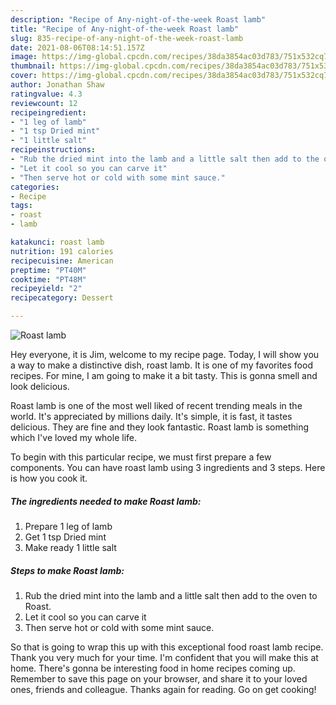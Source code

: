 ```yaml
---
description: "Recipe of Any-night-of-the-week Roast lamb"
title: "Recipe of Any-night-of-the-week Roast lamb"
slug: 835-recipe-of-any-night-of-the-week-roast-lamb
date: 2021-08-06T08:14:51.157Z
image: https://img-global.cpcdn.com/recipes/38da3854ac03d783/751x532cq70/roast-lamb-recipe-main-photo.jpg
thumbnail: https://img-global.cpcdn.com/recipes/38da3854ac03d783/751x532cq70/roast-lamb-recipe-main-photo.jpg
cover: https://img-global.cpcdn.com/recipes/38da3854ac03d783/751x532cq70/roast-lamb-recipe-main-photo.jpg
author: Jonathan Shaw
ratingvalue: 4.3
reviewcount: 12
recipeingredient:
- "1 leg of lamb"
- "1 tsp Dried mint"
- "1 little salt"
recipeinstructions:
- "Rub the dried mint into the lamb and a little salt then add to the oven to Roast."
- "Let it cool so you can carve it"
- "Then serve hot or cold with some mint sauce."
categories:
- Recipe
tags:
- roast
- lamb

katakunci: roast lamb 
nutrition: 191 calories
recipecuisine: American
preptime: "PT40M"
cooktime: "PT48M"
recipeyield: "2"
recipecategory: Dessert

---
```



![Roast lamb](https://img-global.cpcdn.com/recipes/38da3854ac03d783/751x532cq70/roast-lamb-recipe-main-photo.jpg)

Hey everyone, it is Jim, welcome to my recipe page. Today, I will show you a way to make a distinctive dish, roast lamb. It is one of my favorites food recipes. For mine, I am going to make it a bit tasty. This is gonna smell and look delicious.



Roast lamb is one of the most well liked of recent trending meals in the world. It's appreciated by millions daily. It's simple, it is fast, it tastes delicious. They are fine and they look fantastic. Roast lamb is something which I've loved my whole life.


To begin with this particular recipe, we must first prepare a few components. You can have roast lamb using 3 ingredients and 3 steps. Here is how you cook it.

<!--inarticleads1-->

##### The ingredients needed to make Roast lamb:

1. Prepare 1 leg of lamb
1. Get 1 tsp Dried mint
1. Make ready 1 little salt




<!--inarticleads2-->

##### Steps to make Roast lamb:

1. Rub the dried mint into the lamb and a little salt then add to the oven to Roast.
1. Let it cool so you can carve it
1. Then serve hot or cold with some mint sauce.




So that is going to wrap this up with this exceptional food roast lamb recipe. Thank you very much for your time. I'm confident that you will make this at home. There's gonna be interesting food in home recipes coming up. Remember to save this page on your browser, and share it to your loved ones, friends and colleague. Thanks again for reading. Go on get cooking!
